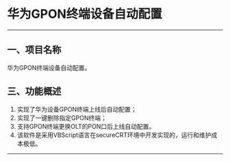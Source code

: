 # 华为GPON终端设备自动配置

---
## 一、项目名称
华为GPON终端设备自动配置。
## 三、功能概述
1. 实现了华为设备GPON终端上线后自动配置；
2. 实现了一键删除指定GPON终端；
3. 支持GPON终端更换OLT的PON口后上线自动配置。
4. 该软件是采用VBScript语言在secureCRT环境中开发实现的，运行和维护成本极低。

---